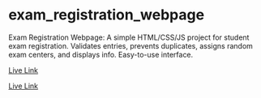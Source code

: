 # exam_registration_webpage
Exam Registration Webpage: A simple HTML/CSS/JS project for student exam registration. Validates entries, prevents duplicates, assigns random exam centers, and displays info. Easy-to-use interface.

[Live Link](https://saiamareswar.github.io/exam_registration_webpage/)

<a href="https://saiamareswar.github.io/exam_registration_webpage/" target="_blank">Live Link</a>


